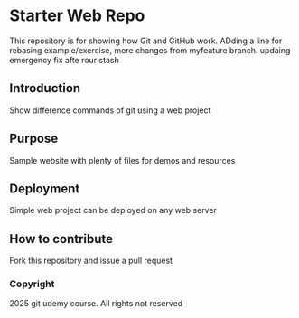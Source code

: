 # Starter Web Repo

This repository is for showing how Git and GitHub work. ADding a line for rebasing example/exercise, more changes from myfeature branch.
updaing emergency fix afte rour stash

## Introduction
Show difference commands of git using a web project

## Purpose
Sample website with plenty of files for demos and resources

## Deployment
Simple web project can be deployed on any web server

## How to contribute
Fork this repository and issue a pull request

### Copyright
2025 git udemy course. All rights not reserved